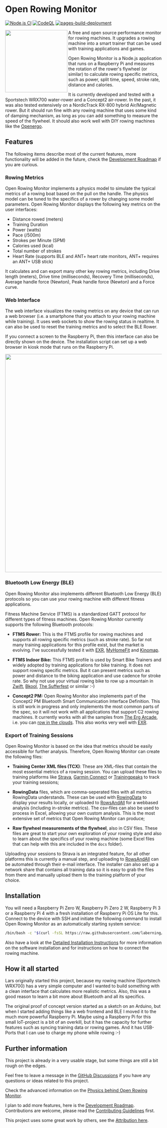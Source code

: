 # Open Rowing Monitor

[![Node.js CI](https://github.com/laberning/openrowingmonitor/actions/workflows/node.js.yml/badge.svg)](https://github.com/laberning/openrowingmonitor/actions/workflows/node.js.yml)
[![CodeQL](https://github.com/laberning/openrowingmonitor/actions/workflows/codeql-analysis.yml/badge.svg)](https://github.com/laberning/openrowingmonitor/actions/workflows/codeql-analysis.yml)
[![pages-build-deployment](https://github.com/laberning/openrowingmonitor/actions/workflows/pages/pages-build-deployment/badge.svg)](https://github.com/laberning/openrowingmonitor/actions/workflows/pages/pages-build-deployment)

<!-- markdownlint-disable-next-line no-inline-html -->
<img width="200" height="200" align="left" src="img/openrowingmonitor_icon.png" class="dropcap">

A free and open source performance monitor for rowing machines. It upgrades a rowing machine into a smart trainer that can be used with training applications and games.

Open Rowing Monitor is a Node.js application that runs on a Raspberry Pi and measures the rotation of the rower's flywheel (or similar) to calculate rowing specific metrics, such as power, split time, speed, stroke rate, distance and calories.

It is currently developed and tested with a Sportstech WRX700 water-rower and a Concept2 air-rower. In the past, it was also tested extensively on a NordicTrack RX-800 hybrid Air/Magnetic rower. But it should run fine with any rowing machine that uses some kind of damping mechanism, as long as you can add something to measure the speed of the flywheel. It should also work well with DIY rowing machines like the [Openergo](https://openergo.webs.com).

## Features

The following items describe most of the current features, more functionality will be added in the future, check the [Development Roadmap](backlog.md) if you are curious.

### Rowing Metrics

Open Rowing Monitor implements a physics model to simulate the typical metrics of a rowing boat based on the pull on the handle. The physics model can be tuned to the specifics of a rower by changing some model parameters. Open Rowing Monitor displays the following key metrics on the user interfaces:

* Distance rowed (meters)
* Training Duration
* Power (watts)
* Pace (/500m)
* Strokes per Minute (SPM)
* Calories used (kcal)
* Total number of strokes
* Heart Rate (supports BLE and ANT+ heart rate monitors, ANT+ requires an ANT+ USB stick)

It calculates and can export many other key rowing metrics, including Drive length (meters), Drive time (milliseconds), Recovery Time (milliseconds), Average handle force (Newton), Peak handle force (Newton) and a Force curve.

### Web Interface

The web interface visualizes the rowing metrics on any device that can run a web browser (i.e. a smartphone that you attach to your rowing machine while training). It uses web sockets to show the rowing status in realtime. It can also be used to reset the training metrics and to select the BLE Rower.

If you connect a screen to the Raspberry Pi, then this interface can also be directly shown on the device. The installation script can set up a web browser in kiosk mode that runs on the Raspberry Pi.

<!-- markdownlint-disable-next-line no-inline-html -->
<img src="img/openrowingmonitor_frontend.png" width="700"><br clear="left">

### Bluetooth Low Energy (BLE)

Open Rowing Monitor also implements different Bluetooth Low Energy (BLE) protocols so you can use your rowing machine with different fitness applications.

Fitness Machine Service (FTMS) is a standardized GATT protocol for different types of fitness machines. Open Rowing Monitor currently supports the following Bluetooth protocols:

* **FTMS Rower:** This is the FTMS profile for rowing machines and supports all rowing specific metrics (such as stroke rate). So far not many training applications for this profile exist, but the market is evolving. I've successfully tested it with [EXR](https://www.exrgame.com), [MyHomeFit](https://myhomefit.de) and [Kinomap](https://www.kinomap.com).

* **FTMS Indoor Bike:** This FTMS profile is used by Smart Bike Trainers and widely adopted by training applications for bike training. It does not support rowing specific metrics. But it can present metrics such as power and distance to the biking application and use cadence for stroke rate. So why not use your virtual rowing bike to row up a mountain in [Zwift](https://www.zwift.com), [Bkool](https://www.bkool.com), [The Sufferfest](https://thesufferfest.com) or similar :-)

* **Concept2 PM:** Open Rowing Monitor also implements part of the Concept2 PM Bluetooth Smart Communication Interface Definition. This is still work in progress and only implements the most common parts of the spec, so it will not work with all applications that support C2 rowing machines. It currently works with all the samples from [The Erg Arcade](https://ergarcade.com), i.e. you can [row in the clouds](https://ergarcade.github.io/mrdoob-clouds/). This also works very well with [EXR](https://www.exrgame.com).

### Export of Training Sessions

Open Rowing Monitor is based on the idea that metrics should be easily accessible for further analysis. Therefore, Open Rowing Monitor can create the following files:

* **Training Center XML files (TCX)**: These are XML-files that contain the most essential metrics of a rowing session. You can upload these files to training platforms like [Strava](https://www.strava.com), [Garmin Connect](https://connect.garmin.com) or [Trainingpeaks](https://trainingpeaks.com) to track your training sessions;

* **RowingData** files, which are comma-seperated files with all metrics RowingData understands. These can be used with [RowingData](https://pypi.org/project/rowingdata/) to display your results locally, or uploaded to [RowsAndAll](https://rowsandall.com/) for a webbased analysis (including in-stroke metrics). The csv-files can also be used to process in Excel, allowing your own custom analysis. This is the most extensive set of metrics that Open Rowing Monitor can produce;

* **Raw flywheel measurements of the flywheel**, also in CSV files. These files are great to start your own exploration of your rowing style and also to learn about the specifics of your rowing machine (some Excel files that can help with this are included in the `docs` folder).

Uploading your sessions to Strava is an integrated feature, for all other platforms this is currently a manual step, and uploading to [RowsAndAll](https://rowsandall.com/) can be automated through their e-mail interface. The installer can also set up a network share that contains all training data so it is easy to grab the files from there and manually upload them to the training platform of your choice.

## Installation

You will need a Raspberry Pi Zero W, Raspberry Pi Zero 2 W, Raspberry Pi 3 or a Raspberry Pi 4 with a fresh installation of Raspberry Pi OS Lite for this. Connect to the device with SSH and initiate the following command to install Open Rowing Monitor as an automatically starting system service:

```zsh
/bin/bash -c "$(curl -fsSL https://raw.githubusercontent.com/laberning/openrowingmonitor/HEAD/install/install.sh)"
```

Also have a look at the [Detailed Installation Instructions](installation.md) for more information on the software installation and for instructions on how to connect the rowing machine.

## How it all started

Lars originally started this project, because my rowing machine (Sportstech WRX700) has a very simple computer and I wanted to build something with a clean interface that calculates more realistic metrics. Also, this was a good reason to learn a bit more about Bluetooth and all its specifics.

The original proof of concept version started as a sketch on an Arduino, but when I started adding things like a web frontend and BLE I moved it to the much more powerful Raspberry Pi. Maybe using a Raspberry Pi for this small IoT-project is a bit of an overkill, but it has the capacity for further features such as syncing training data or rowing games. And it has USB-Ports that I can use to charge my phone while rowing :-)

## Further information

This project is already in a very usable stage, but some things are still a bit rough on the edges.

Feel free to leave a message in the [GitHub Discussions](https://github.com/laberning/openrowingmonitor/discussions) if you have any questions or ideas related to this project.

Check the advanced information on the [Physics behind Open Rowing Monitor](physics_openrowingmonitor.md).

I plan to add more features, here is the [Development Roadmap](backlog.md). Contributions are welcome, please read the [Contributing Guidelines](CONTRIBUTING.md) first.

This project uses some great work by others, see the [Attribution here](attribution.md).
